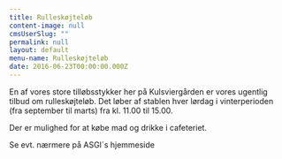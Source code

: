```yaml
---
title: Rulleskøjteløb
content-image: null
cmsUserSlug: ""
permalink: null
layout: default
menu-name: Rulleskøjteløb
date: 2016-06-23T00:00:00.000Z
---
```


En af vores store tilløbsstykker her på Kulsviergården er vores ugentlig tilbud om rulleskøjteløb. Det løber af stablen hver lørdag i vinterperioden (fra september til marts) fra kl. 11.00 til 15.00. 

Der er mulighed for at købe mad og drikke i cafeteriet.

Se evt. nærmere på ASGI´s hjemmeside 